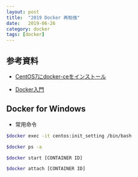 ```yaml
---
layout: post
title:  "2019 Docker 再勉強"
date:   2019-06-26
category: docker
tags: [docker]
---
```


## 参考資料

- [CentOS7にdocker-ceをインストール](https://docs.docker.com/install/linux/docker-ce/centos/#os-requirements)  

- [Docker入門](https://knowledge.sakura.ad.jp/13795/)  


## Docker for Windows

- 常用命令

```bash  
$docker exec -it centos:init_setting /bin/bash  

$docker ps -a 

$docker start [CONTAINER ID]  

$docker attach [CONTAINER ID] 
```